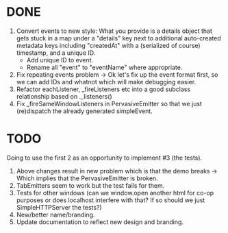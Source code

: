 # DONE

1. Convert events to new style:
   What you provide is a details object that gets stuck in a map under a
   "details" key next to additional auto-created metadata keys including
   "createdAt" with a (serialized of course) timestamp, and a unique ID.
   - Add unique ID to event.
    - Rename all "event" to "eventName" where appropriate.
1. Fix repeating events problem
   -> Ok let's fix up the event format first, so we can add IDs and whatnot
      which will make debugging easier.
1. Refactor eachListener, _fireListeners etc into a good subclass relationship
   based on ._listeners()
1. Fix _fireSameWindowListeners in PervasiveEmitter so that we just
   (re)dispatch the already generated simpleEvent.


# TODO

Going to use the first 2 as an opportunity to implement #3 (the tests).

1. Above changes result in new problem which is that the demo breaks
   -> Which implies that the PervasiveEmitter is broken.
1. TabEmitters seem to work but the test fails for them.
1. Tests for other windows (can we window.open another html for co-op purposes
   or does localhost interfere with that?  If so should we just
   SimpleHTTPServer the tests?)
1. New/better name/branding.
1. Update documentation to reflect new design and branding.
